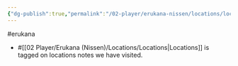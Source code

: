 ```yaml
---
{"dg-publish":true,"permalink":"/02-player/erukana-nissen/locations/locations/"}
---
```


#erukana 

- #[[02 Player/Erukana (Nissen)/Locations/Locations\|Locations]] is tagged on locations notes we have visited.



